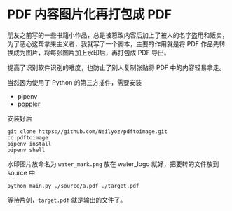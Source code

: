 # PDF 内容图片化再打包成 PDF

朋友之前写的一些书籍小作品，总是被篡改内容后加上了被人的名字盗用和贩卖，为了恶心这帮拿来主义者，我就写了一个脚本，主要的作用就是将 PDF 作品先转换成为图片，将每张图片加上水印后，再打包成 PDF 导出。

提高了识别软件识别的难度，也防止了别人复制张贴将 PDF 中的内容轻易拿走。

当然因为使用了 Python 的第三方插件，需要安装

- pipenv
- [poppler](https://poppler.freedesktop.org/)

安装好后

```
git clone https://github.com/Neilyoz/pdftoimage.git
cd pdftoimage
pipenv install
pipenv shell
```

水印图片放命名为 `water_mark.png` 放在 water_logo 就好，把要转的文件放到 source 中

```
python main.py ./source/a.pdf ./target.pdf
```

等待片刻，`target.pdf` 就是输出的文件了。
